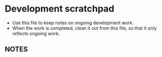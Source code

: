 # Development scratchpad

- Use this file to keep notes on ongoing development work.
- When the work is completed, clean it out from this file, so that it only reflects ongoing work.

## NOTES


